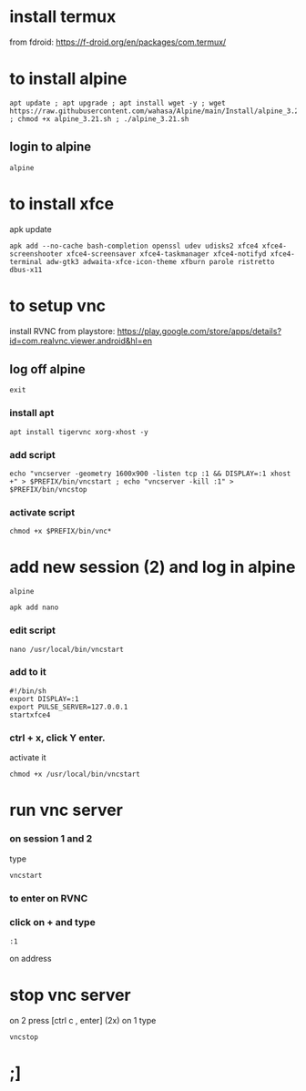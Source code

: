 # install termux 
from fdroid: https://f-droid.org/en/packages/com.termux/

# to install alpine

```
apt update ; apt upgrade ; apt install wget -y ; wget https://raw.githubusercontent.com/wahasa/Alpine/main/Install/alpine_3.21.sh ; chmod +x alpine_3.21.sh ; ./alpine_3.21.sh
```
## login to alpine
```
alpine
```
# to install xfce

apk update
```
apk add --no-cache bash-completion openssl udev udisks2 xfce4 xfce4-screenshooter xfce4-screensaver xfce4-taskmanager xfce4-notifyd xfce4-terminal adw-gtk3 adwaita-xfce-icon-theme xfburn parole ristretto dbus-x11
```

# to setup vnc
install RVNC from playstore: https://play.google.com/store/apps/details?id=com.realvnc.viewer.android&hl=en

## log off alpine
```
exit
```
### install apt
```
apt install tigervnc xorg-xhost -y
```
### add script
```
echo "vncserver -geometry 1600x900 -listen tcp :1 && DISPLAY=:1 xhost +" > $PREFIX/bin/vncstart ; echo "vncserver -kill :1" > $PREFIX/bin/vncstop
```
### activate script
```
chmod +x $PREFIX/bin/vnc*
```
# add new session (2) and log in alpine

```
alpine
```
```
apk add nano
```
### edit script
```
nano /usr/local/bin/vncstart
```
### add to it
```
#!/bin/sh
export DISPLAY=:1
export PULSE_SERVER=127.0.0.1
startxfce4
```

### ctrl + x, click Y enter.

activate it
```
chmod +x /usr/local/bin/vncstart
```
# run vnc server
### on session 1 and 2
type
```
vncstart
```
### to enter on RVNC
### click on + and type
```
:1
```
on address
# stop vnc server 
on 2 press [ctrl c , enter] (2x)
on 1 type
```
vncstop
```
# ;]
